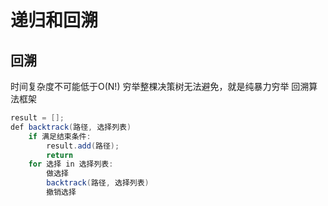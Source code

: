 # 递归和回溯
## 回溯
时间复杂度不可能低于O(N!)
穷举整棵决策树无法避免，就是纯暴力穷举
回溯算法框架
```java
result = [];
def backtrack(路径, 选择列表) 
    if 满足结束条件:
        result.add(路径);
        return
    for 选择 in 选择列表:
        做选择
        backtrack(路径, 选择列表)
        撤销选择
```